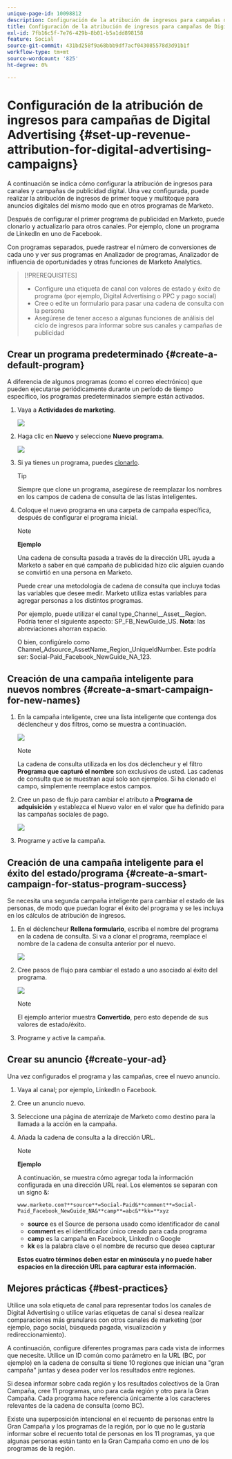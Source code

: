 ```yaml
---
unique-page-id: 10098812
description: Configuración de la atribución de ingresos para campañas de Digital Advertising - Documentos de Marketo - Documentación del producto
title: Configuración de la atribución de ingresos para campañas de Digital Advertising
exl-id: 7fb16c5f-7e76-429b-8b01-b5a1dd898158
feature: Social
source-git-commit: 431bd258f9a68bbb9df7acf043085578d3d91b1f
workflow-type: tm+mt
source-wordcount: '825'
ht-degree: 0%

---
```


# Configuración de la atribución de ingresos para campañas de Digital Advertising {#set-up-revenue-attribution-for-digital-advertising-campaigns}

A continuación se indica cómo configurar la atribución de ingresos para canales y campañas de publicidad digital. Una vez configurada, puede realizar la atribución de ingresos de primer toque y multitoque para anuncios digitales del mismo modo que en otros programas de Marketo.

Después de configurar el primer programa de publicidad en Marketo, puede clonarlo y actualizarlo para otros canales. Por ejemplo, clone un programa de LinkedIn en uno de Facebook.

Con programas separados, puede rastrear el número de conversiones de cada uno y ver sus programas en Analizador de programas, Analizador de influencia de oportunidades y otras funciones de Marketo Analytics.

>[!PREREQUISITES]
>
>* Configure una etiqueta de canal con valores de estado y éxito de programa (por ejemplo, Digital Advertising o PPC y pago social)
>* Cree o edite un formulario para pasar una cadena de consulta con la persona
>* Asegúrese de tener acceso a algunas funciones de análisis del ciclo de ingresos para informar sobre sus canales y campañas de publicidad

## Crear un programa predeterminado {#create-a-default-program}

A diferencia de algunos programas (como el correo electrónico) que pueden ejecutarse periódicamente durante un período de tiempo específico, los programas predeterminados siempre están activados.

1. Vaya a **Actividades de marketing**.

   ![](assets/login-marketing-activities-5.png)

1. Haga clic en **Nuevo** y seleccione **Nuevo programa**.

   ![](assets/image2016-3-14-15-52-0.png)

1. Si ya tienes un programa, puedes [clonarlo](/help/marketo/product-docs/core-marketo-concepts/programs/working-with-programs/clone-a-program.md).

   >[!TIP]
   >
   >Siempre que clone un programa, asegúrese de reemplazar los nombres en los campos de cadena de consulta de las listas inteligentes.

1. Coloque el nuevo programa en una carpeta de campaña específica, después de configurar el programa inicial.

   >[!NOTE]
   >
   >**Ejemplo**
   >
   >Una cadena de consulta pasada a través de la dirección URL ayuda a Marketo a saber en qué campaña de publicidad hizo clic alguien cuando se convirtió en una persona en Marketo.
   >
   >Puede crear una metodología de cadena de consulta que incluya todas las variables que desee medir. Marketo utiliza estas variables para agregar personas a los distintos programas.
   >
   >Por ejemplo, puede utilizar el canal type_Channel__Asset__Region. Podría tener el siguiente aspecto: SP_FB_NewGuide_US. **Nota**: las abreviaciones ahorran espacio.
   >
   >O bien, configúrelo como Channel_Adsource_AssetName_Region_UniqueIdNumber. Este podría ser: Social-Paid_Facebook_NewGuide_NA_123.

## Creación de una campaña inteligente para nuevos nombres {#create-a-smart-campaign-for-new-names}

1. En la campaña inteligente, cree una lista inteligente que contenga dos déclencheur y dos filtros, como se muestra a continuación.

   ![](assets/image2016-3-23-13-3a59-3a24.png)

   >[!NOTE]
   >
   >La cadena de consulta utilizada en los dos déclencheur y el filtro **Programa que capturó el nombre** son exclusivos de usted. Las cadenas de consulta que se muestran aquí solo son ejemplos. Si ha clonado el campo, simplemente reemplace estos campos.

1. Cree un paso de flujo para cambiar el atributo a **Programa de adquisición** y establezca el Nuevo valor en el valor que ha definido para las campañas sociales de pago.

   ![](assets/image2016-3-14-14-3a58-3a6.png)

1. Programe y active la campaña.

## Creación de una campaña inteligente para el éxito del estado/programa {#create-a-smart-campaign-for-status-program-success}

Se necesita una segunda campaña inteligente para cambiar el estado de las personas, de modo que puedan lograr el éxito del programa y se les incluya en los cálculos de atribución de ingresos.

1. En el déclencheur **Rellena formulario**, escriba el nombre del programa en la cadena de consulta. Si va a clonar el programa, reemplace el nombre de la cadena de consulta anterior por el nuevo.

   ![](assets/image2016-3-23-14-3a7-3a20.png)

1. Cree pasos de flujo para cambiar el estado a uno asociado al éxito del programa.

   ![](assets/image2016-3-14-15-3a9-3a29.png)

   >[!NOTE]
   >
   >El ejemplo anterior muestra **Convertido**, pero esto depende de sus valores de estado/éxito.

1. Programe y active la campaña.

## Crear su anuncio {#create-your-ad}

Una vez configurados el programa y las campañas, cree el nuevo anuncio.

1. Vaya al canal; por ejemplo, LinkedIn o Facebook.
1. Cree un anuncio nuevo.
1. Seleccione una página de aterrizaje de Marketo como destino para la llamada a la acción en la campaña.
1. Añada la cadena de consulta a la dirección URL.

   >[!NOTE]
   >
   >**Ejemplo**
   >
   >A continuación, se muestra cómo agregar toda la información configurada en una dirección URL real. Los elementos se separan con un signo &amp;:
   >
   >`www.marketo.com?**source**=Social-Paid&**comment**=Social-Paid_Facebook_NewGuide_NA&**camp**=abc&**kk=**xyz`
   >
   >* **source** es el Source de persona usado como identificador de canal
   >* **comment** es el identificador único creado para cada programa
   >* **camp** es la campaña en Facebook, LinkedIn o Google
   >* **kk** es la palabra clave o el nombre de recurso que desea capturar
   >
   >**Estos cuatro términos deben estar en minúscula y no puede haber espacios en la dirección URL para capturar esta información.**

## Mejores prácticas {#best-practices}

Utilice una sola etiqueta de canal para representar todos los canales de Digital Advertising o utilice varias etiquetas de canal si desea realizar comparaciones más granulares con otros canales de marketing (por ejemplo, pago social, búsqueda pagada, visualización y redireccionamiento).

A continuación, configure diferentes programas para cada vista de informes que necesite. Utilice un ID común como parámetro en la URL (BC, por ejemplo) en la cadena de consulta si tiene 10 regiones que inician una &quot;gran campaña&quot; juntas y desea poder ver los resultados entre regiones.

Si desea informar sobre cada región y los resultados colectivos de la Gran Campaña, cree 11 programas, uno para cada región y otro para la Gran Campaña. Cada programa hace referencia únicamente a los caracteres relevantes de la cadena de consulta (como BC).

Existe una superposición intencional en el recuento de personas entre la Gran Campaña y los programas de la región, por lo que no le gustaría informar sobre el recuento total de personas en los 11 programas, ya que algunas personas están tanto en la Gran Campaña como en uno de los programas de la región.
